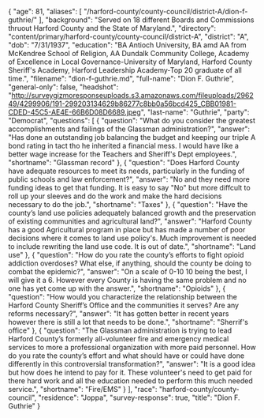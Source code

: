 {
  "age": 81,
  "aliases": [
    "/harford-county/county-council/district-A/dion-f-guthrie/"
  ],
  "background": "Served on 18 different Boards and Commissions thruout Harford County and the State of Maryland.",
  "directory": "content/primary/harford-county/county-council/district-A",
  "district": "A",
  "dob": "7/31/1937",
  "education": "BA Antioch University, BA amd AA from McKendree School of Religion, AA Dundalk Community College, Academy of Excellence in Local Governance-University of Maryland, Harford County Sheriff's Academy, Harford Leadership Academy-Top 20 graduate of all time.",
  "filename": "dion-f-guthrie.md",
  "full-name": "Dion F. Guthrie",
  "general-only": false,
  "headshot": "http://surveygizmoresponseuploads.s3.amazonaws.com/fileuploads/296249/4299906/191-299203134629b86277c8bb0a56bcd425_CBB01981-CDED-45C5-AE4E-66B6D08D6689.jpeg",
  "last-name": "Guthrie",
  "party": "Democrat",
  "questions": [
    {
      "question": "What do you consider the greatest accomplishments and failings of the Glassman administration?",
      "answer": "Has done an outstanding job balancing the budget and keeping our triple A bond rating in tact tho he inherited a financial mess.  I would have like a better wage increase for the Teachers and Sheriff's Dept employees.",
      "shortname": "Glassman record"
    },
    {
      "question": "Does Harford County have adequate resources to meet its needs, particularly in the funding of public schools and law enforcement?",
      "answer": "No and they need more funding ideas to get that funding.  It is easy to say \"No\" but more diffcult to roll up your sleeves and do the work and make the hard decisions necessary to do the job.",
      "shortname": "Taxes"
    },
    {
      "question": "Have the county’s land use policies adequately balanced growth and the preservation of existing communities and agricultural land?",
      "answer": "Harford County has a good Agricultural program in place but has made a number of poor decisions where it comes to land use policy's. Much improvement is needed to include rewriting the land use code.  It is out of date.",
      "shortname": "Land use"
    },
    {
      "question": "How do you rate the county’s efforts to fight opioid addiction overdoses? What else, if anything, should the county be doing to combat the epidemic?",
      "answer": "On a scale of 0-10 10 being the best, I will give it a 6. However every County is having the same problem and no one has yet come up with the answer.",
      "shortname": "Opioids"
    },
    {
      "question": "How would you characterize the relationship between the Harford County Sheriff’s Office and the communities it serves? Are any reforms necessary?",
      "answer": "It has gotten better in recent years however there is still a lot that needs to be done.",
      "shortname": "Sherrif's office"
    },
    {
      "question": "The Glassman administration is trying to lead Harford County’s formerly all-volunteer fire and emergency medical services to more a professional organization with more paid personnel. How do you rate the county’s effort and what should have or could have done differently in this controversial transformation?",
      "answer": "It is a good idea but how does he intend to pay for it. These volunteer's need to get paid for there hard work and all the education needed to perform this much needed service.",
      "shortname": "Fire/EMS"
    }
  ],
  "race": "harford-county/county-council",
  "residence": "Joppa",
  "survey-response": true,
  "title": "Dion F. Guthrie"
}
